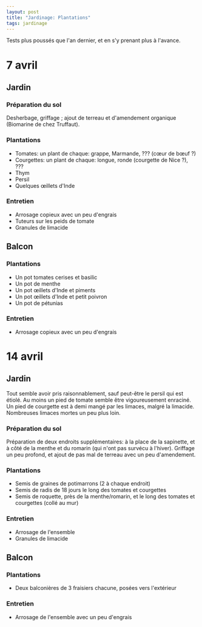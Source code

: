 ```yaml
---
layout: post
title: "Jardinage: Plantations"
tags: jardinage
---
```


Tests plus poussés que l'an dernier, et en s'y prenant plus à l'avance.

# 7 avril
## Jardin
### Préparation du sol
Desherbage, griffage ; ajout de terreau et d'amendement organique (Biomarine de chez Truffaut). 

### Plantations
* Tomates: un plant de chaque: grappe, Marmande, ??? (cœur de bœuf ?)
* Courgettes: un plant de chaque: longue, ronde (courgette de Nice ?), ???
* Thym
* Persil
* Quelques œillets d'Inde

### Entretien
* Arrosage copieux avec un peu d'engrais
* Tuteurs sur les peids de tomate
* Granules de limacide

## Balcon
### Plantations
* Un pot tomates cerises et basilic
* Un pot de menthe
* Un pot œillets d'Inde et piments
* Un pot œillets d'Inde et petit poivron
* Un pot de pétunias

### Entretien
* Arrosage copieux avec un peu d'engrais

# 14 avril
## Jardin
Tout semble avoir pris raisonnablement, sauf peut-être le persil qui est étiolé.
Au moins un pied de tomate semble être vigoureusement enraciné. Un pied de courgette est à demi mangé par les limaces, malgré la limacide. Nombreuses limaces mortes un peu plus loin.

### Préparation du sol
Préparation de deux endroits supplémentaires: à la place de la sapinette, et à côté de la menthe et du romarin (qui n'ont pas survécu à l'hiver). Griffage un peu profond, et ajout de pas mal de
terreau avec un peu d'amendement.

### Plantations
* Semis de graines de potimarrons (2 à chaque endroit)
* Semis de radis de 18 jours le long des tomates et courgettes
* Semis de roquette, près de la menthe/romarin, et le long des tomates et courgettes (collé au mur)

### Entretien
* Arrosage de l'ensemble
* Granules de limacide

## Balcon
### Plantations
* Deux balconières de 3 fraisiers chacune, posées vers l'extérieur

### Entretien
* Arrosage de l'ensemble avec un peu d'engrais
